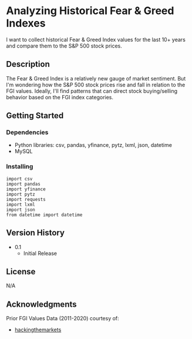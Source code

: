 # Analyzing Historical Fear & Greed Indexes

I want to collect historical Fear & Greed Index values for the last 10+ years and compare them to the S&P 500 stock prices.

## Description

The Fear & Greed Index is a relatively new gauge of market sentiment. But I'm wondering how the S&P 500 stock prices rise and fall in relation to the FGI values. Ideally, I'll find patterns that can direct stock buying/selling behavior based on the FGI index categories. 

## Getting Started

### Dependencies

* Python libraries: csv, pandas, yfinance, pytz, lxml, json, datetime
* MySQL

### Installing
```
import csv
import pandas
import yfinance
import pytz
import requests
import lxml
import json
from datetime import datetime
```

## Version History

* 0.1
    * Initial Release

## License

N/A

## Acknowledgments

Prior FGI Values Data (2011-2020) courtesy of: 
* [hackingthemarkets](https://github.com/hackingthemarkets/sentiment-fear-and-greed/blob/master/datasets/fear-greed.csv)
